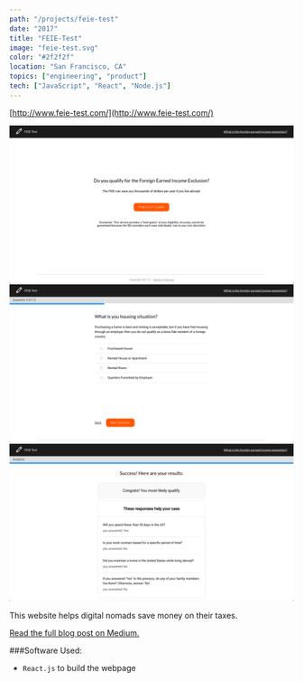 ```yaml
---
path: "/projects/feie-test"
date: "2017"
title: "FEIE-Test"
image: "feie-test.svg"
color: "#2f2f2f"
location: "San Francisco, CA"
topics: ["engineering", "product"]
tech: ["JavaScript", "React", "Node.js"]
---
```


[http://www.feie-test.com/](http://www.feie-test.com/)

![FEIE-Test Landing Page](/images/feie-test/landing-page.png "Landing Page")
![FEIE-Test Question](/images/feie-test/question.png "Question")
![FEIE-Test Result](/images/feie-test/result.png "Result")

This website helps digital nomads save money on their taxes.

[Read the full blog post on Medium.](https://medium.com/@anthonycastrio/how-to-pay-no-united-states-income-tax-while-traveling-the-world-2e6aaac69299)

###Software Used:
* `React.js` to build the webpage
